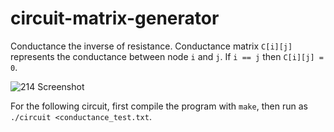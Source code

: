 # circuit-matrix-generator

Conductance the inverse of resistance. Conductance matrix `C[i][j]` represents the conductance between node `i` and `j`. If `i == j` then `C[i][j] = 0`.   

![214 Screenshot](https://user-images.githubusercontent.com/97299316/163730793-110f50c3-b8fb-468f-ba43-6a24cfcf219a.png)

For the following circuit, first compile the program with `make`, then run as `./circuit <conductance_test.txt`.
